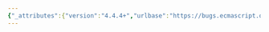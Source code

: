 ```yaml
---
{"_attributes":{"version":"4.4.4+","urlbase":"https://bugs.ecmascript.org/","maintainer":"dherman@mozilla.com"},"bug":{"bug_id":1420,"creation_ts":"2013-04-11 11:21:00 -0700","short_desc":"10.2.1.1.5: SetMutableBinding allows changing the value of uninitialised bindings","delta_ts":"2013-05-14 18:13:53 -0700","product":"Draft for 6th Edition","component":"technical issue","version":"Rev 14: March 8, 2013 Draft","rep_platform":"All","op_sys":"All","bug_status":"RESOLVED","resolution":"FIXED","priority":"Normal","bug_severity":"normal","everconfirmed":true,"reporter":{"uid":"andrebargull","name":"André Bargull"},"assigned_to":{"uid":"allen","name":"Allen Wirfs-Brock"},"long_desc":[{"commentid":3614,"comment_count":0,"who":{"uid":"andrebargull","name":"André Bargull"},"bug_when":"2013-04-11 11:21:44 -0700","thetext":"Per step 3 of SetMutableBinding [10.2.1.1.5], the bound value of a binding can be altered regardless of its initialisation state. That means the following code is valid and does not throw:\n---\nfunction f() {\n  foo = 3;\n  return;\n  let foo;\n}\n---\n\nMaybe this is just a side-effect of Function Declaration Instantiation [10.5.3] being still incomplete and not yet compliant to ES5 (test2626 test case S10.2.1_A4_T1 currently fails)."},{"commentid":3839,"comment_count":1,"who":{"uid":"allen","name":"Allen Wirfs-Brock"},"bug_when":"2013-05-13 16:15:47 -0700","thetext":"Looks to me like steps 3 and 4 need to be reversed.\n\nFixed in rev15 editor's draft."},{"commentid":3956,"comment_count":2,"who":{"uid":"allen","name":"Allen Wirfs-Brock"},"bug_when":"2013-05-14 18:13:53 -0700","thetext":"resolved in rev 15, May 14, 2013 draft"}]}}
---
```

